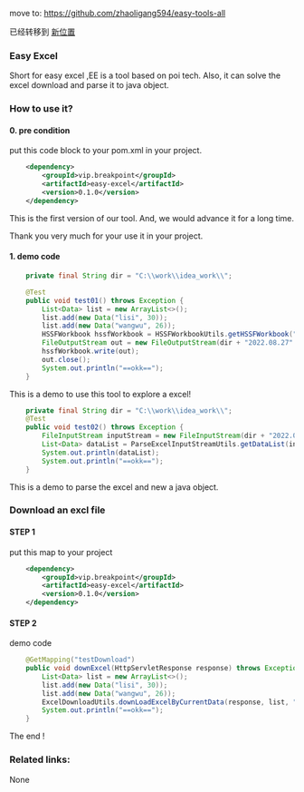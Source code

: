 

move to: https://github.com/zhaoligang594/easy-tools-all


已经转移到 [新位置](https://github.com/zhaoligang594/easy-tools-all)

### Easy Excel 

Short for easy excel ,EE is a tool based on poi tech. 
Also, it can solve the excel download and parse it to java object.

### How to use it?

#### 0. pre condition

put this code block to your pom.xml in your project.

```xml
    <dependency>
        <groupId>vip.breakpoint</groupId>
        <artifactId>easy-excel</artifactId>
        <version>0.1.0</version>
    </dependency>
```

This is the first version of our tool. And, we would advance it for a long time.

Thank you very much for your use it in your project.
#### 1. demo code

```java
    private final String dir = "C:\\work\\idea_work\\";

    @Test
    public void test01() throws Exception {
        List<Data> list = new ArrayList<>();
        list.add(new Data("lisi", 30));
        list.add(new Data("wangwu", 26));
        HSSFWorkbook hssfWorkbook = HSSFWorkbookUtils.getHSSFWorkbook("sheet1", list, false);
        FileOutputStream out = new FileOutputStream(dir + "2022.08.27" + ".xls");
        hssfWorkbook.write(out);
        out.close();
        System.out.println("==okk==");
    }
```

This is a demo to use this tool to explore a excel!

```java
    private final String dir = "C:\\work\\idea_work\\";
    @Test
    public void test02() throws Exception {
        FileInputStream inputStream = new FileInputStream(dir + "2022.08.27" + ".xls");
        List<Data> dataList = ParseExcelInputStreamUtils.getDataList(inputStream, Data.class);
        System.out.println(dataList);
        System.out.println("==okk==");
    }
```

This is a demo to parse the excel and new a java object.

### Download an excl file

####  STEP 1
put this map to your project
```xml
    <dependency>
        <groupId>vip.breakpoint</groupId>
        <artifactId>easy-excel</artifactId>
        <version>0.1.0</version>
    </dependency>
```
####  STEP 2
demo code

```java
    @GetMapping("testDownload")
    public void downExcel(HttpServletResponse response) throws Exception {
        List<Data> list = new ArrayList<>();
        list.add(new Data("lisi", 30));
        list.add(new Data("wangwu", 26));
        ExcelDownloadUtils.downLoadExcelByCurrentData(response, list, "测试", "sheet1");
        System.out.println("==okk==");
    }
```

The end !

### Related links:
None
